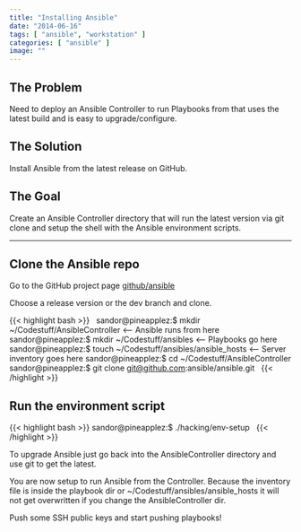 ```yaml
---
title: "Installing Ansible"
date: "2014-06-16"
tags: [ "ansible", "workstation" ]
categories: [ "ansible" ]
image: ""
---
```


## The Problem
Need to deploy an Ansible Controller to run Playbooks from that uses the latest build and is easy to upgrade/configure.  

## The Solution
Install Ansible from the latest release on GitHub.

## The Goal
Create an Ansible Controller directory that will run the latest version via git clone and setup the shell with the Ansible environment scripts.



---

## Clone the Ansible repo
Go to the GitHub project page [github/ansible](https://github.com/ansible/ansible)

Choose a release version or the dev branch and clone.

{{< highlight bash >}}
&nbsp;
sandor@pineapplez:$ mkdir ~/Codestuff/AnsibleController <-- Ansible runs from here
sandor@pineapplez:$ mkdir ~/Codestuff/ansibles <-- Playbooks go here
sandor@pineapplez:$ touch ~/Codestuff/ansibles/ansible_hosts <-- Server inventory goes here
sandor@pineapplez:$ cd ~/Codestuff/AnsibleController
sandor@pineapplez:$ git clone git@github.com:ansible/ansible.git
&nbsp;
{{< /highlight >}}

## Run the environment script

{{< highlight bash >}}
sandor@pineapplez:$ ./hacking/env-setup
&nbsp;
{{< /highlight >}}

To upgrade Ansible just go back into the AnsibleController directory and use git to get the latest.

You are now setup to run Ansible from the Controller.  Because the inventory file is inside the playbook dir or ~/Codestuff/ansibles/ansible_hosts it will not get overwritten if you change the AnsibleController dir.

Push some SSH public keys and start pushing playbooks!

